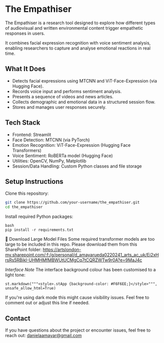 # The Empathiser

The Empathiser is a research tool designed to explore how different types of audiovisual and written environmental content trigger empathetic responses in users.

It combines facial expression recognition with voice sentiment analysis, enabling researchers to capture and analyse emotional reactions in real time.

## What It Does

- Detects facial expressions using MTCNN and ViT-Face-Expression (via Hugging Face).
- Records voice input and performs sentiment analysis.
- Presents a sequence of videos and news articles.
- Collects demographic and emotional data in a structured session flow.
- Stores and manages user responses securely.

## Tech Stack

- Frontend: Streamlit
- Face Detection: MTCNN (via PyTorch)
- Emotion Recognition: ViT-Face-Expression (Hugging Face Transformers)
- Voice Sentiment: RoBERTa model (Hugging Face)
- Utilities: OpenCV, NumPy, Matplotlib
- Session/Data Handling: Custom Python classes and file storage

## Setup Instructions
Clone this repository:

```bash
git clone https://github.com/your-username/the_empathiser.git
cd the_empathiser
```

Install required Python packages:

```
bash
pip install -r requirements.txt
```

🔗 Download Large Model Files
Some required transformer models are too large to be included in this repo.
Please download them from this SharePoint folder: https://artslondon-my.sharepoint.com/:f:/g/personal/d_amayarueda0220241_arts_ac_uk/Ei2xHrsRs5RBikI-UHMHMfMBWUtUCMgCq7tCQRZWTw9r0A?e=9MaJ4c 

*Interface Note*
The interface background colour has been customised to a light tone: 

```
st.markdown("""<style>.stApp {background-color: #F6F6EE;}</style>""", unsafe_allow_html=True)
```

If you're using dark mode this might cause visibility issues. Feel free to comment out or adjust this line if needed.

## Contact
If you have questions about the project or encounter issues, feel free to reach out: danielaamayar@gmail.com


